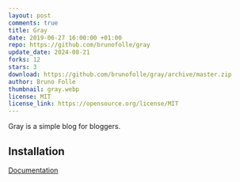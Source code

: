 ```yaml
---
layout: post
comments: true
title: Gray
date: 2019-06-27 16:00:00 +01:00
repo: https://github.com/brunofolle/gray
update_date: 2024-08-21
forks: 12
stars: 3
download: https://github.com/brunofolle/gray/archive/master.zip
author: Bruno Folle
thumbnail: gray.webp
license: MIT
license_link: https://opensource.org/license/MIT
---
```


Gray is a simple blog for bloggers.

## Installation

[Documentation](https://github.com/brunofolle/gray)
